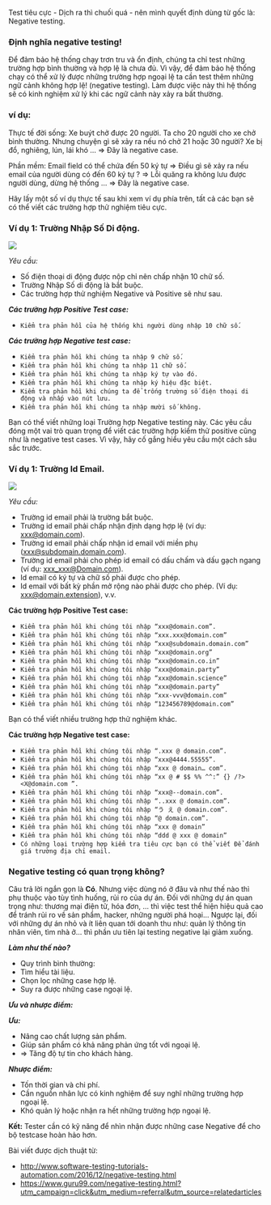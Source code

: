 Test tiêu cực - Dịch ra thì chuối quá - nên mình quyết định dùng từ gốc là: Negative testing.

### **Định nghĩa negative testing!**

Để đảm bảo hệ thống chạy trơn tru và ổn định, chúng ta chỉ test những trường hợp bình thường và hợp lệ là chưa đủ. Vì vậy, để đảm bảo hệ thống chạy có thể xử lý được những trường hợp ngoại lệ ta cần test thêm những ngữ cảnh không hợp lệ! (negative testing). Làm được việc này thì hệ thống sẽ có kinh nghiệm xử lý khi các ngữ cảnh này xảy ra bất thường.

### **ví dụ:**

Thực tế đời sống: Xe buýt chở được 20 người. Ta cho 20 người cho xe chở bình thường. Nhưng chuyện gì sẽ xảy ra nếu nó chở 21 hoặc 30 người? Xe bị đổ, nghiêng, lún, lái khó ...
=> Đây là negative case.

Phần mềm: Email field có thể chứa đến 50 ký tự 
=> Điều gì sẽ xảy ra nếu email của người dùng có đến 60 ký tự ? 
=> Lỗi quăng ra không lưu được người dùng, dừng hệ thống ... 
=> Đây là negative case.

Hãy lấy một số ví dụ thực tế sau khi xem ví dụ phía trên, tất cả các bạn sẽ có thể viết các trường hợp thử nghiệm tiêu cực.

### **Ví dụ 1**: Trường Nhập Số Di động.

![](https://images.viblo.asia/f4de95e6-e3e7-42e6-8f7e-76584a65cde0.png)

*Yêu cầu:*

* Số điện thoại di động được nộp chỉ nên chấp nhận 10 chữ số.
* Trường Nhập Số di động là bắt buộc.
* Các trường hợp thử nghiệm Negative và Positive sẽ như sau.

***Các trường hợp Positive Test case:***
* `Kiểm tra phản hồi của hệ thống khi người dùng nhập 10 chữ số.`

***Các trường hợp Negative test case:***
* `Kiểm tra phản hồi khi chúng ta nhập 9 chữ số.`
* `Kiểm tra phản hồi khi chúng ta nhập 11 chữ số.`
* `Kiểm tra phản hồi khi chúng ta nhập ký tự vào đó.`
* `Kiểm tra phản hồi khi chúng ta nhập ký hiệu đặc biệt.`
* `Kiểm tra phản hồi khi chúng ta để trống trường số điện thoại di động và nhấp vào nút lưu.`
* `Kiểm tra phản hồi khi chúng ta nhập mười số không.`

Bạn có thể viết những loại Trường hợp Negative testing này. Các yêu cầu đóng một vai trò quan trọng để viết các trường hợp kiểm thử positive cũng như là negative test cases. Vì vậy, hãy cố gắng hiểu yêu cầu một cách sâu sắc trước.

### **Ví dụ 1**: Trường Id Email.

![](https://images.viblo.asia/bc5b106c-b420-4d33-934b-266a796d3a21.jpg)

*Yêu cầu:*
* Trường id email phải là trường bắt buộc.
* Trường id email phải chấp nhận định dạng hợp lệ (ví dụ: xxx@domain.com).
* Trường id email phải chấp nhận id email với miền phụ (xxx@subdomain.domain.com).
* Trường id email phải cho phép id email có dấu chấm và dấu gạch ngang (ví dụ: xxx_xxx@Domain.com).
* Id email có ký tự và chữ số phải được cho phép.
* Id email với bất kỳ phần mở rộng nào phải được cho phép. (Ví dụ: xxx@domain.extension), v.v.

**Các trường hợp Positive Test case:**

* `Kiểm tra phản hồi khi chúng tôi nhập “xxx@domain.com”.`
* `Kiểm tra phản hồi khi chúng tôi nhập “xxx.xxx@domain.com”`
* `Kiểm tra phản hồi khi chúng tôi nhập “xxx@subdomain.domain.com”`
* `Kiểm tra phản hồi khi chúng tôi nhập “xxx@domain.org”`
* `Kiểm tra phản hồi khi chúng tôi nhập “xxx@domain.co.in”`
* `Kiểm tra phản hồi khi chúng tôi nhập “xxx@domain.party”`
* `Kiểm tra phản hồi khi chúng tôi nhập “xxx@domain.science”`
* `Kiểm tra phản hồi khi chúng tôi nhập “xxx@domain.party”`
* `Kiểm tra phản hồi khi chúng tôi nhập “xxx-vvv@domain.com”`
* `Kiểm tra phản hồi khi chúng tôi nhập “123456789@domain.com”`

Bạn có thể viết nhiều trường hợp thử nghiệm khác.

**Các trường hợp Negative test case:**
* `Kiểm tra phản hồi khi chúng tôi nhập “.xxx @ domain.com”.`
* `Kiểm tra phản hồi khi chúng tôi nhập “xxx@4444.55555”.`
* `Kiểm tra phản hồi khi chúng tôi nhập “xxx @ domain… com”.`
* `Kiểm tra phản hồi khi chúng tôi nhập “xx @ # $$ %% ^^:” {} /?> <X@domain.com ”.`
* `Kiểm tra phản hồi khi chúng tôi nhập “xxx@--domain.com”.`
* `Kiểm tra phản hồi khi chúng tôi nhập “..xxx @ domain.com”.`
* `Kiểm tra phản hồi khi chúng tôi nhập “う え @ domain.com”.`
* `Kiểm tra phản hồi khi chúng tôi nhập “@ domain.com”.`
* `Kiểm tra phản hồi khi chúng tôi nhập “xxx @ domain”`
* `Kiểm tra phản hồi khi chúng tôi nhập “ddd @ xxx @ domain”`
* `Có những loại trường hợp kiểm tra tiêu cực bạn có thể viết Để đánh giá trường địa chỉ email.`

### Negative testing có quan trọng không?

Câu trả lời ngắn gọn là **Có**. Nhưng việc dùng nó ở đâu và như thế nào thì phụ thuộc vào tùy tình huống, rủi ro của dự án.
Đối với những dự án quan trọng như: thương mại điện tử, hóa đơn, ... thì việc test thể hiện hiệu quả cao để tránh rủi ro về sản phẩm, hacker, những người phá hoại... Ngược lại, đối với những dự án nhỏ và ít liên quan tới doanh thu như: quản lý thông tin nhân viên, tìm nhà ở... thì phần ưu tiên lại testing negative lại giảm xuống.

***Làm như thế nào?***

* Quy trình bình thường:
* Tìm hiểu tài liệu.
* Chọn lọc những case hợp lệ.
* Suy ra được những case ngoại lệ.

 ***Ưu và nhược điểm:***
 
***Ưu:***

* Nâng cao chất lượng sản phẩm.
* Giúp sản phẩm có khả năng phản ứng tốt với ngoại lệ. 
* => Tăng độ tự tin cho khách hàng.

***Nhược điểm:***

* Tốn thời gian và chi phí.
* Cần nguồn nhân lực có kinh nghiệm để suy nghĩ những trường hợp ngoại lệ.
* Khó quản lý hoặc nhận ra hết những trường hợp ngoại lệ.

**Kết:** Tester cần có kỹ năng để nhìn nhận được những case Negative để cho bộ testcase hoàn hảo hơn.

Bài viết được dịch thuật từ: 
* http://www.software-testing-tutorials-automation.com/2016/12/negative-testing.html
* https://www.guru99.com/negative-testing.html?utm_campaign=click&utm_medium=referral&utm_source=relatedarticles